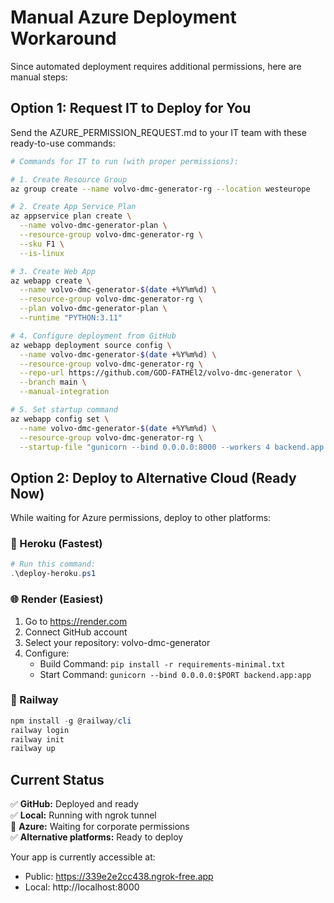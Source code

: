 # Manual Azure Deployment Workaround

Since automated deployment requires additional permissions, here are manual steps:

## Option 1: Request IT to Deploy for You

Send the AZURE_PERMISSION_REQUEST.md to your IT team with these ready-to-use commands:

```bash
# Commands for IT to run (with proper permissions):

# 1. Create Resource Group
az group create --name volvo-dmc-generator-rg --location westeurope

# 2. Create App Service Plan
az appservice plan create \
  --name volvo-dmc-generator-plan \
  --resource-group volvo-dmc-generator-rg \
  --sku F1 \
  --is-linux

# 3. Create Web App
az webapp create \
  --name volvo-dmc-generator-$(date +%Y%m%d) \
  --resource-group volvo-dmc-generator-rg \
  --plan volvo-dmc-generator-plan \
  --runtime "PYTHON:3.11"

# 4. Configure deployment from GitHub
az webapp deployment source config \
  --name volvo-dmc-generator-$(date +%Y%m%d) \
  --resource-group volvo-dmc-generator-rg \
  --repo-url https://github.com/GOD-FATHEl2/volvo-dmc-generator \
  --branch main \
  --manual-integration

# 5. Set startup command
az webapp config set \
  --name volvo-dmc-generator-$(date +%Y%m%d) \
  --resource-group volvo-dmc-generator-rg \
  --startup-file "gunicorn --bind 0.0.0.0:8000 --workers 4 backend.app:app"
```

## Option 2: Deploy to Alternative Cloud (Ready Now)

While waiting for Azure permissions, deploy to other platforms:

### 🚀 Heroku (Fastest)
```powershell
# Run this command:
.\deploy-heroku.ps1
```

### 🌐 Render (Easiest)
1. Go to https://render.com
2. Connect GitHub account
3. Select your repository: volvo-dmc-generator
4. Configure:
   - Build Command: `pip install -r requirements-minimal.txt`
   - Start Command: `gunicorn --bind 0.0.0.0:$PORT backend.app:app`

### 🔷 Railway
```powershell
npm install -g @railway/cli
railway login
railway init
railway up
```

## Current Status

✅ **GitHub:** Deployed and ready  
✅ **Local:** Running with ngrok tunnel  
🔄 **Azure:** Waiting for corporate permissions  
✅ **Alternative platforms:** Ready to deploy  

Your app is currently accessible at:
- Public: https://339e2e2cc438.ngrok-free.app
- Local: http://localhost:8000
